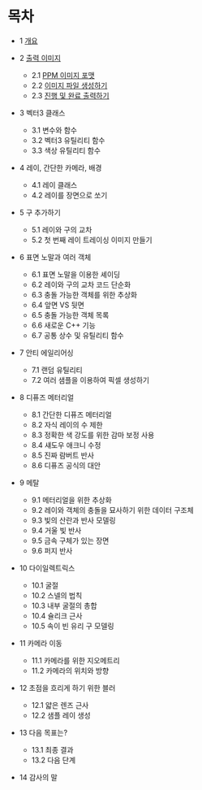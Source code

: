 # 목차

* 1 [개요](overview.md)

* 2 [출력 이미지](output_an_image.md)

    * 2.1 [PPM 이미지 포맷](output_an_image.md/#21-PPM-이미지-포맷)
    * 2.2 [이미지 파일 생성하기](output_an_image.md/#22-이미지-파일-생성하기)
    * 2.3 [진행 및 완료 출력하기](output_an_image.md/#23-진행-및-완료-출력하기)

* 3 벡터3 클래스

    * 3.1 변수와 함수
    * 3.2 벡터3 유틸리티 함수
    * 3.3 색상 유틸리티 함수

* 4 레이, 간단한 카메라, 배경

    * 4.1 레이 클래스
    * 4.2 레이를 장면으로 쏘기

* 5 구 추가하기

    * 5.1 레이와 구의 교차
    * 5.2 첫 번째 레이 트레이싱 이미지 만들기

* 6 표면 노말과 여러 객체

    * 6.1 표면 노말을 이용한 셰이딩
    * 6.2 레이와 구의 교차 코드 단순화
    * 6.3 충돌 가능한 객체를 위한 추상화
    * 6.4 앞면 VS 뒷면
    * 6.5 충돌 가능한 객체 목록
    * 6.6 새로운 C++ 기능
    * 6.7 공통 상수 및 유틸리티 함수

* 7 안티 에일리어싱

    * 7.1 랜덤 유틸리티
    * 7.2 여러 샘플을 이용하여 픽셀 생성하기

* 8 디퓨즈 메터리얼

    * 8.1 간단한 디퓨즈 메터리얼
    * 8.2 자식 레이의 수 제한
    * 8.3 정확한 색 강도를 위한 감마 보정 사용
    * 8.4 섀도우 애크니 수정
    * 8.5 진짜 람버트 반사
    * 8.6 디퓨즈 공식의 대안

* 9 메탈

    * 9.1 메터리얼을 위한 추상화
    * 9.2 레이와 객체의 충돌을 묘사하기 위한 데이터 구조체
    * 9.3 빛의 산란과 반사 모델링
    * 9.4 거울 빛 반사
    * 9.5 금속 구체가 있는 장면
    * 9.6 퍼지 반사

* 10 다이일렉트릭스

    * 10.1 굴절
    * 10.2 스넬의 법칙
    * 10.3 내부 굴절의 총합
    * 10.4 슐리크 근사
    * 10.5 속이 빈 유리 구 모델링

* 11 카메라 이동

    * 11.1 카메라를 위한 지오메트리
    * 11.2 카메라의 위치와 방향

* 12 초점을 흐리게 하기 위한 블러

    * 12.1 얇은 렌즈 근사
    * 12.2 샘플 레이 생성

* 13 다음 목표는?

    * 13.1 최종 결과
    * 13.2 다음 단계

* 14 감사의 말
